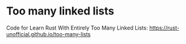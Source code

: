 # Too many linked lists

Code for Learn Rust With Entirely Too Many Linked Lists: <https://rust-unofficial.github.io/too-many-lists>

